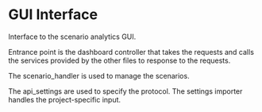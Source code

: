 # GUI Interface

Interface to the scenario analytics GUI.

Entrance point is the dashboard controller that takes the requests 
and calls the services provided by the other files to response to the requests.

The scenario_handler is used to manage the scenarios.

The api_settings are used to specify the protocol.
The settings importer handles the project-specific input.
